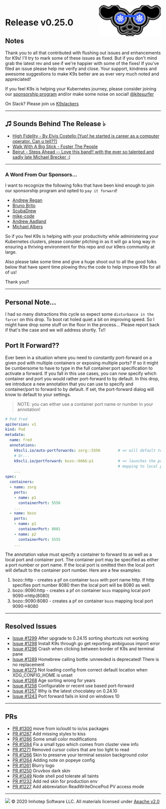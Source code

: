 <img src="https://raw.githubusercontent.com/derailed/k9s/master/assets/k9s_small.png" align="right" width="200" height="auto"/>

# Release v0.25.0

## Notes

Thank you to all that contributed with flushing out issues and enhancements for K9s! I'll try to mark some of these issues as fixed. But if you don't mind grab the latest rev and see if we're happier with some of the fixes! If you've filed an issue please help me verify and close. Your support, kindness and awesome suggestions to make K9s better are as ever very much noted and appreciated!

If you feel K9s is helping your Kubernetes journey, please consider joining our [sponsorship program](https://github.com/sponsors/derailed) and/or make some noise on social! [@kitesurfer](https://twitter.com/kitesurfer)

On Slack? Please join us [K9slackers](https://join.slack.com/t/k9sers/shared_invite/enQtOTA5MDEyNzI5MTU0LWQ1ZGI3MzliYzZhZWEyNzYxYzA3NjE0YTk1YmFmNzViZjIyNzhkZGI0MmJjYzhlNjdlMGJhYzE2ZGU1NjkyNTM)

---

## ♫ Sounds Behind The Release ♭

* [High Fidelity - By Elvis Costello (Yup! he started is career as a computer operator. Can u tell??)](https://www.youtube.com/watch?v=DJS-2kacmpU)
* [Walk With A Big Stick - Foster The People](https://www.youtube.com/watch?v=XMY1VMTyl8s)
* [Beirut - Steps Ahead -- Love this band!! with the ever so talented and sadly late Michael Brecker ;(](https://www.youtube.com/watch?v=UExKTZ3veB8)

---

### A Word From Our Sponsors...

I want to recognize the following folks that have been kind enough to join our sponsorship program and opted to `pay it forward`!

* [Andrew Regan](https://github.com/poblish)
* [Bruno Brito](https://github.com/brunohbrito)
* [ScubaDrew](https://github.com/ScubaDrew)
* [mike-code](https://github.com/mike-code)
* [Andrew Aadland](https://github.com/DaemonDude23)
* [Michael Albers](https://github.com/michaeljohnalbers)

So if you feel K9s is helping with your productivity while administering your Kubernetes clusters, please consider pitching in as it will go a long way in ensuring a thriving environment for this repo and our k9ers community at large.

Also please take some time and give a huge shoot out to all the good folks below that have spent time plowing thru the code to help improve K9s for all of us!

Thank you!!

---

## Personal Note...

I had so many distractions this cycle so expect some `disturbance in the farce!` on this drop.
To boot rat holed quiet a bit on improving speed. So I might have drop some stuff on the floor in the process...
Please report back if that's the case and we will address shortly. Tx!!

## Port It Forward??

Ever been in a situation where you need to constantly port-forward on a given pod with multiple containers or exposing multiple ports? If so it might be cumbersome to have to type in the full container:port specification to activate a forward. If you fall in this use cases, you can now specify which container and port you would rather port-forward to by default. In this drop, we introduce a new annotation that you can use to specify and container/port to forward to by default. If set, the port-forward dialog will know to default to your settings.

> NOTE: you can either use a container port name or number in your annotation!

```yaml
# Pod fred
apiVersion: v1
kind: Pod
metadata:
  name: fred
  annotations:
    k9scli.io/auto-portforwards: zorg::5556        # => will default to container zorg port 5556 and local port 5566. No port-forward dialog will be shown.
    # Or...
    k9scli.io/portforward: bozo::6666:p1           # => launches the port-forward dialog selecting default port-forward on container bozo port named p1(8081)
                                                   # mapping to local port 6666.
    ...
spec:
  containers:
  - name: zorg
    ports:
    - name: p1
      containerPort: 5556
    ...
  - name: bozo
    ports:
    - name: p1
      containerPort: 8081
    - name: p2
      containerPort: 5555
    ...
```

The annotation value must specify a container to forward to as well as a local port and container port. The container port may be specified as either a port number or port name. If the local port is omitted then the local port will default to the container port number. Here are a few examples:

1. bozo::http      - creates a pf on container `bozo` with port name http. If http specifies port number 8080 then the local port will be 8080 as well.
2. bozo::9090:http - creates a pf on container `bozo` mapping local port 9090->http(8080)
3. bozo::9090:8080 - creates a pf on container `bozo` mapping local port 9090->8080

---

## Resolved Issues

* [Issue #1299](https://github.com/kswapd/k13s/issues/1299) After upgrade to 0.24.15 sorting shortcuts not working
* [Issue #1298](https://github.com/kswapd/k13s/issues/1298) Install K9s through go get reporting ambiguous import error
* [Issue #1296](https://github.com/kswapd/k13s/issues/1296) Crash when clicking between border of K9s and terminal pane
* [Issue #1289](https://github.com/kswapd/k13s/issues/1289) Homebrew calling bottle :unneeded is deprecated! There is no replacement
* [Issue #1273](https://github.com/kswapd/k13s/issues/1273) Not loading config from correct default location when XDG_CONFIG_HOME is unset
* [Issue #1268](https://github.com/kswapd/k13s/issues/1268) Age sorting wrong for years
* [Issue #1258](https://github.com/kswapd/k13s/issues/1258) Configurable or recent use based port-forward
* [Issue #1257](https://github.com/kswapd/k13s/issues/1257) Why is the latest chocolatey on 0.24.10
* [Issue #1243](https://github.com/kswapd/k13s/issues/1243) Port forward fails in kind on windows 10

---

## PRs

* [PR #1300](https://github.com/kswapd/k13s/pull/1300) move from io/ioutil to io/os packages
* [PR #1287](https://github.com/kswapd/k13s/pull/1287) Add missing styles to kiss
* [PR #1286](https://github.com/kswapd/k13s/pull/1286) Some small color modifications
* [PR #1284](https://github.com/kswapd/k13s/pull/1284) Fix a small typo which comes from cluster view info
* [PR #1271](https://github.com/kswapd/k13s/pull/1271) Removed cursor colors that are too light to read
* [PR #1266](https://github.com/kswapd/k13s/pull/1266) Skin to preserve your terminal session background color
* [PR #1264](https://github.com/kswapd/k13s/pull/1205) Adding note on popeye config
* [PR #1261](https://github.com/kswapd/k13s/pull/1261) Blurry logo
* [PR #1250](https://github.com/kswapd/k13s/pull/1250) Gruvbox dark skin
* [PR #1249](https://github.com/kswapd/k13s/pull/1249) Node shell pod tolerate all taints
* [PR #1232](https://github.com/kswapd/k13s/pull/1232) Add red skin for production env
* [PR #1227](https://github.com/kswapd/k13s/pull/1227) Add abbreviation ReadWriteOncePod PV access mode

---

<img src="https://raw.githubusercontent.com/derailed/k9s/master/assets/imhotep_logo.png" width="32" height="auto"/> © 2020 Imhotep Software LLC. All materials licensed under [Apache v2.0](http://www.apache.org/licenses/LICENSE-2.0)
